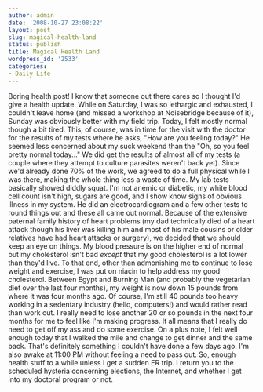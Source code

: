 ```yaml
---
author: admin
date: '2008-10-27 23:08:22'
layout: post
slug: magical-health-land
status: publish
title: Magical Health Land
wordpress_id: '2533'
categories:
- Daily Life
---
```


Boring health post! I know that someone out there cares so I thought I'd
give a health update. While on Saturday, I was so lethargic and
exhausted, I couldn't leave home (and missed a workshop at Noisebridge
because of it), Sunday was obviously better with my field trip. Today, I
felt mostly normal though a bit tired. This, of course, was in time for
the visit with the doctor for the results of my tests where he asks,
"How are you feeling today?" He seemed less concerned about my suck
weekend than the "Oh, so you feel pretty normal today..." We did get the
results of almost all of my tests (a couple where they attempt to
culture parasites weren't back yet). Since we'd already done 70% of the
work, we agreed to do a full physical while I was there, making the
whole thing less a waste of time. My lab tests basically showed diddly
squat. I'm not anemic or diabetic, my white blood cell count isn't high,
sugars are good, and I show know signs of obvious illness in my system.
He did an electrocardiogram and a few other tests to round things out
and these all came out normal. Because of the extensive paternal family
history of heart problems (my dad technically died of a heart attack
though his liver was killing him and most of his male cousins or older
relatives have had heart attacks or surgery), we decided that we should
keep an eye on things. My blood pressure is on the higher end of normal
but my cholesterol isn't bad *except* that my good cholesterol is a lot
lower than they'd live. To that end, other than admonishing me to
continue to lose weight and exercise, I was put on niacin to help
address my good cholesterol. Between Egypt and Burning Man (and probably
the vegetarian diet over the last four months), my weight is now down 15
pounds from where it was four months ago. Of course, I'm still 40 pounds
too heavy working in a sedentary industry (hello, computers!) and would
rather read than work out. I really need to lose another 20 or so pounds
in the next four months for me to feel like I'm making progress. It all
means that I really do need to get off my ass and do some exercise. On a
plus note, I felt well enough today that I walked the mile and change to
get dinner and the same back. That's definitely something I couldn't
have done a few days ago. I'm also awake at 11:00 PM without feeling a
need to pass out. So, enough health stuff to a while unless I get a
sudden ER trip. I return you to the scheduled hysteria concerning
elections, the Internet, and whether I get into my doctoral program or
not.
